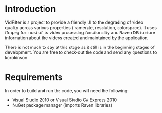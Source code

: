 # Introduction #

VidFilter is a project to provide a friendly UI to the degrading of video quality across various properties (framerate, resolution, colorspace). It uses ffmpeg for most of its video processing functionality and Raven DB to store information about the videos created and maintained by the application.

There is not much to say at this stage as it still is in the beginning stages of development. You are free to check-out the code and send any questions to kcrobinson.


# Requirements #

In order to build and run the code, you will need the following:
  * Visual Studio 2010 or Visual Studio C# Express 2010
  * NuGet package manager (imports Raven libraries)